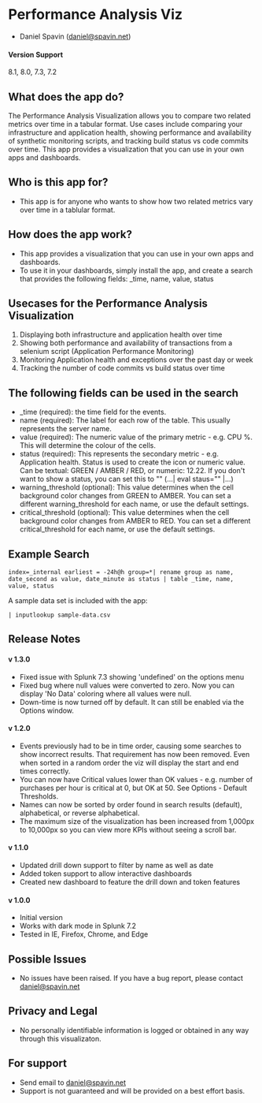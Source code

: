 # **Performance Analysis Viz**

- Daniel Spavin (daniel@spavin.net)

#### Version Support
8.1, 8.0, 7.3, 7.2

## **What does the app do?**
The Performance Analysis Visualization allows you to compare two related metrics over time in a tabular format. Use cases include comparing your infrastructure and application health, showing performance and availability of synthetic monitoring scripts, and tracking build status vs code commits over time. This app provides a visualization that you can use in your own apps and dashboards. 

## **Who is this app for?**
- This app is for anyone who wants to show how two related metrics vary over time in a tablular format.


## **How does the app work?**
- This app provides a visualization that you can use in your own apps and dashboards.
- To use it in your dashboards, simply install the app, and create a search that provides the following fields: _time, name, value, status


## **Usecases for the Performance Analysis Visualization**
1. Displaying both infrastructure and application health over time
2. Showing both performance and availability of transactions from a selenium script (Application Performance Monitoring)
3. Monitoring Application health and exceptions over the past day or week
4. Tracking the number of code commits vs build status over time


## **The following fields can be used in the search**
- _time (required): the time field for the events.
- name (required): The label for each row of the table. This usually represents the server name.
- value (required): The numeric value of the primary metric - e.g. CPU %. This will determine the colour of the cells.
- status (required): This represents the secondary metric - e.g. Application health. Status is used to create the icon or numeric value. Can be textual: GREEN / AMBER / RED, or numeric: 12.22. If you don't want to show a status, you can set this to "" (...| eval staus="" |...)
- warning_threshold (optional): This value determines when the cell background color changes from GREEN to AMBER. You can set a different warning_threshold for each name, or use the default settings.
- critical_threshold (optional): This value determines when the cell background color changes from AMBER to RED. You can set a different critical_threshold for each name, or use the default settings.



## **Example Search**
```
index=_internal earliest = -24h@h group=*| rename group as name, date_second as value, date_minute as status | table _time, name, value, status
```

A sample data set is included with the app:
```
| inputlookup sample-data.csv
```

## **Release Notes**
#### v 1.3.0
- Fixed issue with Splunk 7.3 showing 'undefined' on the options menu
- Fixed bug where null values were converted to zero. Now you can display 'No Data' coloring where all values were null.
- Down-time is now turned off by default. It can still be enabled via the Options window.

#### v 1.2.0
- Events previously had to be in time order, causing some searches to show incorrect results. That requirement has now been removed. Even when sorted in a random order the viz will display the start and end times correctly.
- You can now have Critical values lower than OK values - e.g. number of purchases per hour is critical at 0, but OK at 50. See Options - Default Thresholds.
- Names can now be sorted by order found in search results (default), alphabetical, or reverse alphabetical.
- The maximum size of the visualization has been increased from 1,000px to 10,000px so you can view more KPIs without seeing a scroll bar.

#### v 1.1.0
- Updated drill down support to filter by name as well as date
- Added token support to allow interactive dashboards
- Created new dashboard to feature the drill down and token features

#### v 1.0.0
- Initial version
- Works with dark mode in Splunk 7.2
- Tested in IE, Firefox, Chrome, and Edge


## **Possible Issues**
- No issues have been raised. If you have a bug report, please contact daniel@spavin.net


## **Privacy and Legal**
- No  personally identifiable information is logged or obtained in any way through this visualizaton.



## **For support**
- Send email to daniel@spavin.net
- Support is not guaranteed and will be provided on a best effort basis.